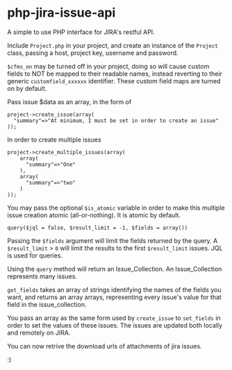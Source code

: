 # php-jira-issue-api
A simple to use PHP interface for JIRA's restful API.

Include `Project.php` in your project, and create an instance of the `Project` class, passing a host, project key, username  and password.

`$cfms_on` may be turned off in your project, doing so will cause custom fields to NOT be mapped to their readable names, instead reverting to their generic `customfield_xxxxxx` identifier. These custom field maps are turned on by default.

Pass issue $data as an array, in the form of
```
project->create_issue(array(
  "summary"=>"At minimum, I must be set in order to create an issue"
));
```
In order to create multiple issues
```
project->create_multiple_issues(array(
    array(
      "summary"=>"One"
    ),
    array(
      "summary"=>"two"
    )
));
```
You may pass the optional `$is_atomic` variable in order to make this multiple issue creation atomic (all-or-nothing). It is atomic by default.

`query($jql = false, $result_limit = -1, $fields = array())`

Passing the `$fields` argument will limit the fields returned by the query. A `$result_limit` > `0` will limit the results to the first `$result_limit` issues. JQL is used for queries.

Using the `query` method will return an Issue_Collection. An Issue_Collection represents many issues.

`get_fields` takes an array of strings identifying the names of the fields you want, and returns an array arrays, representing every issue's value for that field in the issue_collection.

You pass an array as the same form used by `create_issue` to `set_fields` in order to set the values of these issues. The issues are updated both locally and remotely on JIRA.

You can now retrive the download urls of attachments of jira issues.

:)
